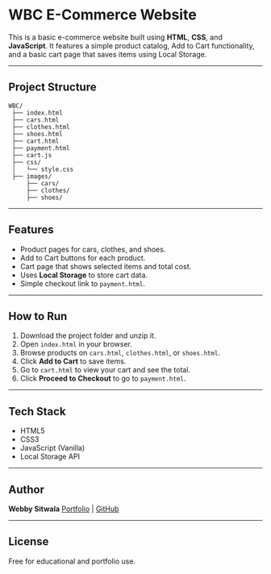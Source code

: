 # WBC E-Commerce Website

This is a basic e-commerce website built using **HTML**, **CSS**, and **JavaScript**. It features a simple product catalog, Add to Cart functionality, and a basic cart page that saves items using Local Storage.

---

##  Project Structure

```
WBC/
 ├── index.html
 ├── cars.html
 ├── clothes.html
 ├── shoes.html
 ├── cart.html
 ├── payment.html
 ├── cart.js
 ├── css/
 │   └── style.css
 ├── images/
     ├── cars/
     ├── clothes/
     ├── shoes/
```

---

## Features

* Product pages for cars, clothes, and shoes.
* Add to Cart buttons for each product.
* Cart page that shows selected items and total cost.
* Uses **Local Storage** to store cart data.
* Simple checkout link to `payment.html`.

---

##  How to Run

1. Download the project folder and unzip it.
2. Open `index.html` in your browser.
3. Browse products on `cars.html`, `clothes.html`, or `shoes.html`.
4. Click **Add to Cart** to save items.
5. Go to `cart.html` to view your cart and see the total.
6. Click **Proceed to Checkout** to go to `payment.html`.

---

## Tech Stack

* HTML5
* CSS3
* JavaScript (Vanilla)
* Local Storage API

---

##  Author

**Webby Sitwala**
[Portfolio](https://webby21.github.io/webby-portfolio) | [GitHub](https://github.com/webby21)

---

## License

Free for educational and portfolio use.

